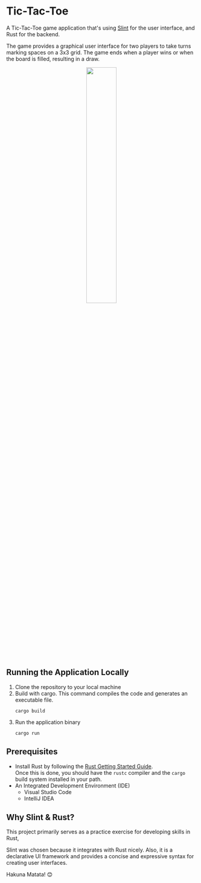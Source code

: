 # Tic-Tac-Toe

A Tic-Tac-Toe game application that's using [Slint](https://slint.rs) for the user interface, and Rust for the backend.

The game provides a graphical user interface for two players to take turns marking spaces on a 3x3 grid.
The game ends when a player wins or when the board is filled, resulting in a draw.

<p align="center"><img  src="https://github.com/AMax23/tic-tac-toe/assets/37085550/93d68a7a-7011-4538-9560-5d6d192f6f00" width="40%"></p>

## Running the Application Locally

1. Clone the repository to your local machine
2. Build with cargo. This command compiles the code and generates an executable file.
    ```
    cargo build
    ```
3. Run the application binary
     ```
     cargo run
     ```

## Prerequisites

- Install Rust by following the [Rust Getting Started Guide](https://www.rust-lang.org/learn/get-started).  
  Once this is done, you should have the ```rustc``` compiler and the ```cargo``` build system installed in your path.
- An Integrated Development Environment (IDE)
    - Visual Studio Code
    - IntelliJ IDEA

## Why Slint & Rust?

This project primarily serves as a practice exercise for developing skills in Rust,

Slint was chosen because it integrates with Rust nicely.
Also, it is a declarative UI framework and provides a concise and expressive syntax for creating user interfaces.

Hakuna Matata! 😊
